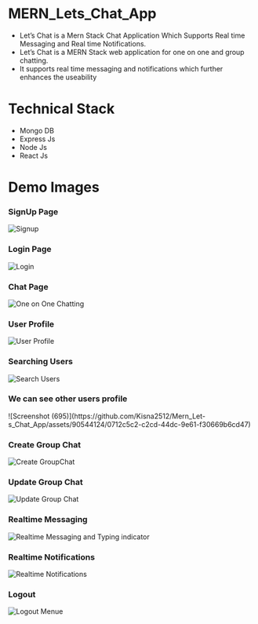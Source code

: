 # MERN_Lets_Chat_App

<ul>
<li>Let’s Chat is a Mern Stack Chat Application Which Supports Real time Messaging and Real time Notifications.</li>
<li>Let’s Chat is a MERN Stack web application for one on one and group chatting.</li>
<li>It supports real time messaging and notifications which further enhances the useability</li>
</ul>

# Technical Stack 

<ul>
<li>Mongo DB</li>
<li>Express Js</li>
<li>Node Js</li>
<li>React Js </li>
</ul>

# Demo Images

<h3>SignUp Page</h3>

![Signup](https://github.com/Kisna2512/Mern_Let-s_Chat_App/assets/90544124/51406bdd-660c-4b46-8419-9d03f29070ba)


<h3>Login Page</h3>

![Login](https://github.com/Kisna2512/Mern_Let-s_Chat_App/assets/90544124/00dd6d2c-b882-47ad-b642-55c40b037b04)


<h3>Chat Page</h3>

![One on One Chatting](https://github.com/Kisna2512/Mern_Let-s_Chat_App/assets/90544124/a4381e12-569d-461c-a37a-664ee6c726de)



<h3>User Profile</h3>

![User Profile](https://github.com/Kisna2512/Mern_Let-s_Chat_App/assets/90544124/e302f393-6c89-4b24-8ba2-fc43f61a8ffd)


<h3>Searching Users</h3>

![Search Users](https://github.com/Kisna2512/Mern_Let-s_Chat_App/assets/90544124/b362e832-b31e-4df3-80f8-3a7b0b94dd84)

<h3>We can see other users profile</h3>
![Screenshot (695)](https://github.com/Kisna2512/Mern_Let-s_Chat_App/assets/90544124/0712c5c2-c2cd-44dc-9e61-f30669b6cd47)



<h3>Create Group Chat</h3>

![Create GroupChat](https://user-images.githubusercontent.com/81731490/180642668-09706276-84c9-4097-b3e1-e17f39b593b4.jpeg)

<h3>Update Group Chat</h3>

![Update Group Chat](https://github.com/Kisna2512/Mern_Let-s_Chat_App/assets/90544124/ae120ef8-c1fe-4df0-9a90-87f5eafdbf40)


<h3>Realtime Messaging</h3>

![Realtime Messaging and Typing indicator](https://github.com/Kisna2512/Mern_Let-s_Chat_App/assets/90544124/d3c200b4-c0b3-498c-9a19-ebdc6d2657e4)



<h3>Realtime Notifications</h3>

![Realtime Notifications](https://github.com/Kisna2512/Mern_Let-s_Chat_App/assets/90544124/b0bc6151-3dd9-45e4-b72e-14c68a5acd0b)


<h3>Logout</h3>

![Logout Menue](https://user-images.githubusercontent.com/81731490/180642750-d0bb098a-7552-4a27-9b59-f173a1686787.jpeg)

